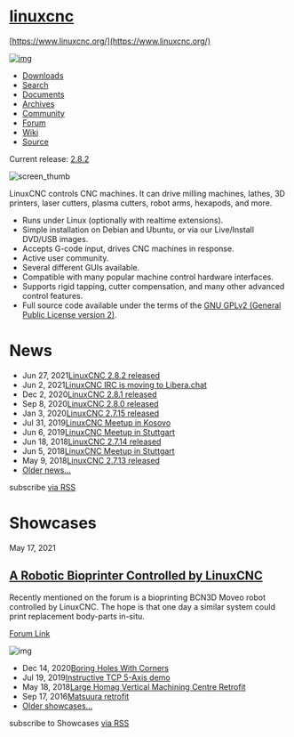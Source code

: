 # [linuxcnc](https://www.linuxcnc.org/)

[https://www.linuxcnc.org/](https://www.linuxcnc.org/)

[![img](https://www.linuxcnc.org/images/linuxcnc_logo.png)](https://www.linuxcnc.org/)


- [Downloads](https://www.linuxcnc.org/downloads/) 
- [Search](https://www.linuxcnc.org/search/) 
- [Documents](https://www.linuxcnc.org/documents/) 
- [Archives](https://www.linuxcnc.org/archives/) 
- [Community](https://www.linuxcnc.org/community/) 
- [Forum](https://forum.linuxcnc.org/) 
- [Wiki](http://wiki.linuxcnc.org/) 
- [Source](https://github.com/LinuxCNC/linuxcnc)

Current release: [2.8.2](https://www.linuxcnc.org/2021/06/27/LinuxCNC-2.8.2)

![screen_thumb](https://www.linuxcnc.org/images/screen_thumb.png)

LinuxCNC controls CNC machines. It can drive milling machines, lathes, 3D printers, laser cutters, plasma cutters, robot arms, hexapods, and more.

- Runs under Linux (optionally with realtime extensions).
- Simple installation on Debian and Ubuntu, or via our Live/Install DVD/USB images.
- Accepts G-code input, drives CNC machines in response.
- Active user community.
- Several different GUIs available.
- Compatible with many popular machine control hardware interfaces.
- Supports rigid tapping, cutter compensation, and many other advanced control features.
- Full source code available under the terms of the [GNU GPLv2 (General Public License version 2)](http://www.gnu.org/licenses/old-licenses/gpl-2.0.html).

# News

- Jun 27, 2021[LinuxCNC 2.8.2 released](https://www.linuxcnc.org/2021/06/27/LinuxCNC-2.8.2/)
- Jun 2, 2021[LinuxCNC IRC is moving to Libera.chat](https://www.linuxcnc.org/2021/06/02/IRC-Server-Change/)
- Dec 2, 2020[LinuxCNC 2.8.1 released](https://www.linuxcnc.org/2020/12/02/LinuxCNC-2.8.1/)
- Sep 8, 2020[LinuxCNC 2.8.0 released](https://www.linuxcnc.org/2020/09/08/LinuxCNC-2.8.0/)
- Jan 3, 2020[LinuxCNC 2.7.15 released](https://www.linuxcnc.org/2020/01/03/LinuxCNC-2.7.15/)
- Jul 31, 2019[LinuxCNC Meetup in Kosovo](https://www.linuxcnc.org/2019/07/31/LinuxCNC-Meetup-in-Kosovo/)
- Jun 6, 2019[LinuxCNC Meetup in Stuttgart](https://www.linuxcnc.org/2019/06/06/LinuxCNC-Meetup-in-Stuttgart/)
- Jun 18, 2018[LinuxCNC 2.7.14 released](https://www.linuxcnc.org/2018/06/18/LinuxCNC-2.7.14/)
- Jun 5, 2018[LinuxCNC Meetup in Stuttgart](https://www.linuxcnc.org/2018/06/05/LinuxCNC-Meetup-in-Stuttgart/)
- May 9, 2018[LinuxCNC 2.7.13 released](https://www.linuxcnc.org/2018/05/09/LinuxCNC-2.7.13/)
- [Older news…](https://www.linuxcnc.org/news/)

subscribe [via RSS](https://www.linuxcnc.org/feed.xml)

# Showcases

May 17, 2021

## [A Robotic Bioprinter Controlled by LinuxCNC](https://www.linuxcnc.org/showcase/2021-05-17-Bioprinting-Robot/)

Recently mentioned on the forum is a bioprinting BCN3D Moveo robot controlled by LinuxCNC. The hope is that one day a similar system could print replacement body-parts in-situ.

[Forum Link](https://forum.linuxcnc.org/show-your-stuff/42574-a-linuxcnc-powered-bioprinting-robot#209203)

![img](https://forum.linuxcnc.org/media/kunena/attachments/26336/robot.jpg)

- Dec 14, 2020[Boring Holes With Corners](https://www.linuxcnc.org/showcase/2020_12_14_Boring_non_circular_holes/)
- Jul 19, 2019[Instructive TCP 5-Axis demo](https://www.linuxcnc.org/showcase/2019_07_19_5_Axis_TCP_demo/)
- May 18, 2018[Large Homag Vertical Machining Centre Retrofit](https://www.linuxcnc.org/showcase/2018-05-18-Large-Homag-Machining-Centre/)
- Sep 17, 2016[Matsuura retrofit](https://www.linuxcnc.org/showcase/2016-09-29-matsuura/)
- [Older showcases…](https://www.linuxcnc.org/showcase/)

subscribe to Showcases [via RSS](https://www.linuxcnc.org/showcase.xml)